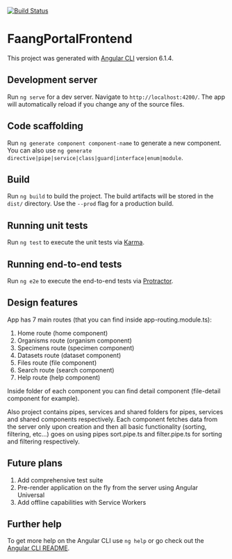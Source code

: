 [![Build Status](https://travis-ci.org/FAANG/faang-portal-frontend.svg?branch=master)](https://travis-ci.org/FAANG/faang-portal-frontend)

# FaangPortalFrontend

This project was generated with [Angular CLI](https://github.com/angular/angular-cli) version 6.1.4.

## Development server

Run `ng serve` for a dev server. Navigate to `http://localhost:4200/`. The app will automatically reload if you change any of the source files.

## Code scaffolding

Run `ng generate component component-name` to generate a new component. You can also use `ng generate directive|pipe|service|class|guard|interface|enum|module`.

## Build

Run `ng build` to build the project. The build artifacts will be stored in the `dist/` directory. Use the `--prod` flag for a production build.

## Running unit tests

Run `ng test` to execute the unit tests via [Karma](https://karma-runner.github.io).

## Running end-to-end tests

Run `ng e2e` to execute the end-to-end tests via [Protractor](http://www.protractortest.org/).

## Design features
App has 7 main routes (that you can find inside app-routing.module.ts):
1. Home route (home component)
2. Organisms route (organism component)
3. Specimens route (specimen component)
4. Datasets route (dataset component)
5. Files route (file component)
6. Search route (search component)
7. Help route (help component)

Inside folder of each component you can find detail component (file-detail component for example).

Also project contains pipes, services and shared folders for pipes, services and shared components respectively.
Each component fetches data from the server only upon creation and then all basic functionality (sorting, filtering, etc...) goes on using pipes
sort.pipe.ts and filter.pipe.ts for sorting and filtering respectively.

## Future plans
1. Add comprehensive test suite
2. Pre-render application on the fly from the server using Angular Universal
2. Add offline capabilities with Service Workers

## Further help

To get more help on the Angular CLI use `ng help` or go check out the [Angular CLI README](https://github.com/angular/angular-cli/blob/master/README.md).
